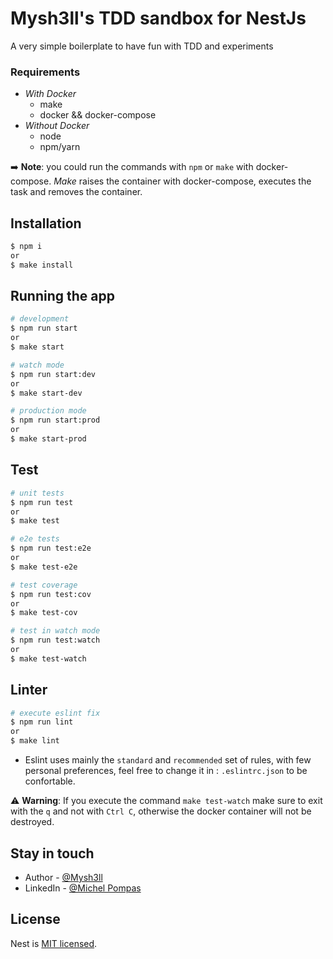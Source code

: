 # Mysh3ll's TDD sandbox for NestJs

A very simple boilerplate to have fun with TDD and experiments

### Requirements

- _With Docker_
    - make
    - docker && docker-compose
- _Without Docker_
    - node
    - npm/yarn

:arrow_right: **Note**: you could run the commands with `npm` or `make` with docker-compose. _Make_ raises the container with docker-compose, executes the task and removes the container.



## Installation

```bash
$ npm i
or
$ make install
```

## Running the app

```bash
# development
$ npm run start
or
$ make start

# watch mode
$ npm run start:dev
or
$ make start-dev

# production mode
$ npm run start:prod
or
$ make start-prod
```

## Test

```bash
# unit tests
$ npm run test
or
$ make test

# e2e tests
$ npm run test:e2e
or
$ make test-e2e

# test coverage
$ npm run test:cov
or
$ make test-cov

# test in watch mode
$ npm run test:watch
or
$ make test-watch
```

## Linter

```bash
# execute eslint fix
$ npm run lint
or
$ make lint
```

- Eslint uses mainly the `standard` and `recommended` set of rules, with few personal preferences, feel free to change it in : `.eslintrc.json` to be confortable.

:warning: **Warning**: If you execute the command `make test-watch` make sure to exit with the `q` and not with `Ctrl C`, otherwise the docker container will not be destroyed.

## Stay in touch

- Author - [@Mysh3ll](https://github.com/Mysh3ll/)
- LinkedIn - [@Michel Pompas](https://www.linkedin.com/in/michel-pompas)

## License

Nest is [MIT licensed](LICENSE).
